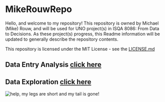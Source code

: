 # MikeRouwRepo
Hello, and welcome to my repository!
This repository is owned by Michael (Mike) Rouw, and will be used for UNO project(s) in ISQA 8086: From Data to Decisions.
As these project(s) progress, this Readme information will be updated to generally describe the repository contents.

This repository is licensed under the MIT License - see the [LICENSE.md](https://github.com/mikerouw/MikeRouwRepo/blob/master/LICENSE.md)

## Data Entry Analysis [click here](www.unomaha.edu)

## Data Exploration [click here](www.unomaha.edu)

![help, my legs are short and my tail is gone!](https://www.canva.com/photos/MAC4OX1vvUQ-the-corgi-dog-on-the-grass-in-the-park/?utm_medium=partner&utm_source=PEXELS&utm_term=corgi&utm_content=MAC4OX1vvUQ&utm_campaign=search)

